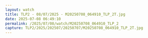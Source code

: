 ```yaml
---
layout: watch
title: TLP2 - 08/07/2025 - M20250708_064910_TLP_2T.jpg
date: 2025-07-08 06:49:10
permalink: /2025/07/08/watch/M20250708_064910_TLP_2
capture: TLP2/2025/202507/20250707/M20250708_064910_TLP_2T.jpg
---
```

